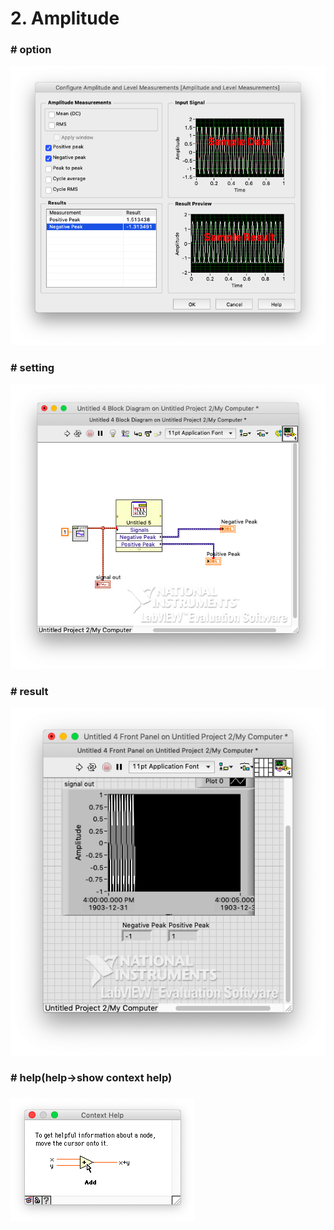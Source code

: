 # 2. Amplitude



### # option 

![1](1.png)

### # setting 

![3](3.png)

### # result 

![2](2.png)



### # help(help->show context help)

###  ![help](help.png)

